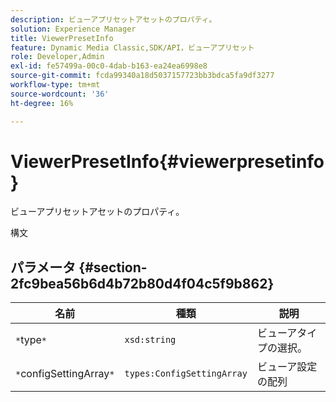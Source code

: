 ```yaml
---
description: ビューアプリセットアセットのプロパティ。
solution: Experience Manager
title: ViewerPresetInfo
feature: Dynamic Media Classic,SDK/API，ビューアプリセット
role: Developer,Admin
exl-id: fe57499a-00c0-4dab-b163-ea24ea6998e8
source-git-commit: fcda99340a18d5037157723bb3bdca5fa9df3277
workflow-type: tm+mt
source-wordcount: '36'
ht-degree: 16%

---
```


# ViewerPresetInfo{#viewerpresetinfo}

ビューアプリセットアセットのプロパティ。

構文

## パラメータ {#section-2fc9bea56b6d4b72b80d4f04c5f9b862}

| 名前 | 種類 | 説明 |
|---|---|---|
| `*`type`*` | `xsd:string` | ビューアタイプの選択。 |
| `*`configSettingArray`*` | `types:ConfigSettingArray` | ビューア設定の配列 |
